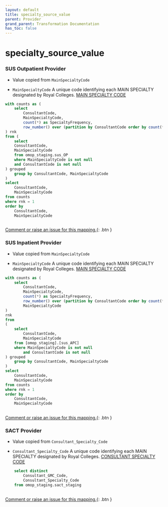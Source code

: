 ```yaml
---
layout: default
title: specialty_source_value
parent: Provider
grand_parent: Transformation Documentation
has_toc: false
---
```

# specialty_source_value
### SUS Outpatient Provider
* Value copied from `MainSpecialtyCode`

* `MainSpecialtyCode` A unique code identifying each MAIN SPECIALTY designated by Royal Colleges. [MAIN SPECIALTY CODE]()

```sql
with counts as (
	select 
		ConsultantCode,
		MainSpecialtyCode,
		count(*) as SpecialtyFrequency,
		row_number() over (partition by ConsultantCode order by count(*) desc, MainSpecialtyCode
) rnk
from (
	select
	ConsultantCode,
	MainSpecialtyCode
	from omop_staging.sus_OP 
	where MainSpecialtyCode is not null
	and ConsultantCode is not null
) grouped
	group by ConsultantCode, MainSpecialtyCode
)
select 
	ConsultantCode,
	MainSpecialtyCode
from counts
where rnk = 1
order by
	ConsultantCode,
	MainSpecialtyCode
	
```


[Comment or raise an issue for this mapping.](https://github.com/answerdigital/oxford-omop-data-mapper/issues/new?title=OMOP%20Provider%20table%20specialty_source_value%20field%20SUS%20Outpatient%20Provider%20mapping){: .btn }
### SUS Inpatient Provider
* Value copied from `MainSpecialtyCode`

* `MainSpecialtyCode` A unique code identifying each MAIN SPECIALTY designated by Royal Colleges. [MAIN SPECIALTY CODE]()

```sql
with counts as (
	select 
		ConsultantCode,
		MainSpecialtyCode,
		count(*) as SpecialtyFrequency,
		row_number() over (partition by ConsultantCode order by count(*) desc, 
		MainSpecialtyCode
) 
rnk
from 
(
	select
		ConsultantCode,
		MainSpecialtyCode
	from [omop_staging].[sus_APC]
	where MainSpecialtyCode is not null
		and ConsultantCode is not null
) grouped
	group by ConsultantCode, MainSpecialtyCode
)
select 
	ConsultantCode,
	MainSpecialtyCode
from counts
where rnk = 1
order by 
	ConsultantCode,
	MainSpecialtyCode
	
```


[Comment or raise an issue for this mapping.](https://github.com/answerdigital/oxford-omop-data-mapper/issues/new?title=OMOP%20Provider%20table%20specialty_source_value%20field%20SUS%20Inpatient%20Provider%20mapping){: .btn }
### SACT Provider
* Value copied from `Consultant_Specialty_Code`

* `Consultant_Specialty_Code` A unique code identifying each MAIN SPECIALTY designated by Royal Colleges. [CONSULTANT SPECIALTY CODE]()

```sql
	select distinct 
		Consultant_GMC_Code, 
		Consultant_Specialty_Code
	from omop_staging.sact_staging
	
```


[Comment or raise an issue for this mapping.](https://github.com/answerdigital/oxford-omop-data-mapper/issues/new?title=OMOP%20Provider%20table%20specialty_source_value%20field%20SACT%20Provider%20mapping){: .btn }
